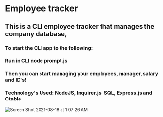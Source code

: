 
# Employee tracker

## This is a CLI employee tracker that manages the company database,
### To start the CLI app to the following: 
### Run in CLI node prompt.js

### Then you can start managing your employees, manager, salary and ID's!


### Technology's Used: NodeJS, Inquirer.js, SQL, Express.js and Ctable

![Screen Shot 2021-08-18 at 1 07 26 AM](https://user-images.githubusercontent.com/78246665/129840439-dae1676d-d745-479c-b854-7805a92d2783.png)

